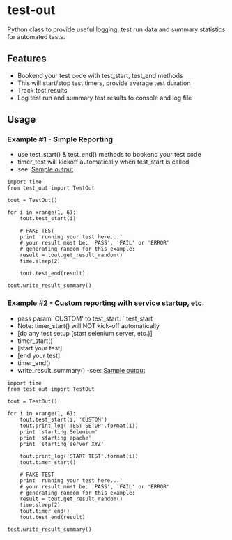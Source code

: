 test-out
========

Python class to provide useful logging, test run data and summary statistics for automated tests.

## Features
- Bookend your test code with test_start, test_end methods
- This will start/stop test timers, provide average test duration
- Track test results
- Log test run and summary test results to console and log file


## Usage

### Example \#1 - Simple Reporting 
- use test_start() & test_end() methods to bookend your test code
- timer_test will kickoff automatically when test_start is called
- see: [Sample output](https://github.com/rpappalax/test-out/blob/master/Examples/console_log_simple.txt)

```
import time
from test_out import TestOut 

tout = TestOut()

for i in xrange(1, 6):
    tout.test_start(i)
    
    # FAKE TEST
    print 'running your test here...'
    # your result must be: 'PASS', 'FAIL' or 'ERROR'
    # generating random for this example:
    result = tout.get_result_random()
    time.sleep(2)
    
    tout.test_end(result)
    
tout.write_result_summary()
```

### Example \#2 - Custom reporting with service startup, etc. 
- pass param 'CUSTOM' to test_start: ` test_start 
- Note: timer_start() will NOT kick-off automatically
- \[do any test setup (start selenium server, etc.)\]
- timer_start()
- \[start your test\]
- \[end your test\]
- timer_end()
- write_result_summary()
-see: [Sample output](https://github.com/rpappalax/test-out/blob/master/Examples/console_log_custom.txt)

```
import time
from test_out import TestOut 

tout = TestOut()

for i in xrange(1, 6):
    tout.test_start(i, 'CUSTOM')
    tout.print_log('TEST SETUP'.format(i))
    print 'starting Selenium'
    print 'starting apache'
    print 'starting server XYZ'
    
    tout.print_log('START TEST'.format(i))
    tout.timer_start()

    # FAKE TEST
    print 'running your test here...'
    # your result must be: 'PASS', 'FAIL' or 'ERROR'
    # generating random for this example:
    result = tout.get_result_random()
    time.sleep(2)
    tout.timer_end()
    tout.test_end(result)

test.write_result_summary()
```